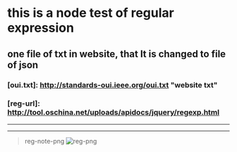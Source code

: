 # this is a node test of regular expression #

## one file of txt in website, that It is changed to file of json ##

### [oui.txt]: <http://standards-oui.ieee.org/oui.txt> "website txt" ###

### [reg-url]: <http://tool.oschina.net/uploads/apidocs/jquery/regexp.html> ###

***
---
>reg-note-png
>![reg-png](./public/iamges/reg.png)